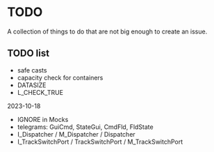 # TODO

A collection of things to do that are not big enough to create an issue.

## TODO list

-   safe casts
-   capacity check for containers
-   DATASIZE
-   L_CHECK_TRUE

2023-10-18
-   IGNORE in Mocks
-   telegrams: GuiCmd, StateGui, CmdFld, FldState
-   I_Dispatcher / M_Dispatcher / Dispatcher
-   I_TrackSwitchPort / TrackSwitchPort / M_TrackSwitchPort




